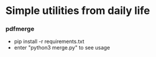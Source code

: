 # Simple utilities from daily life

### pdfmerge
* pip install -r requirements.txt
* enter "python3 merge.py" to see usage
